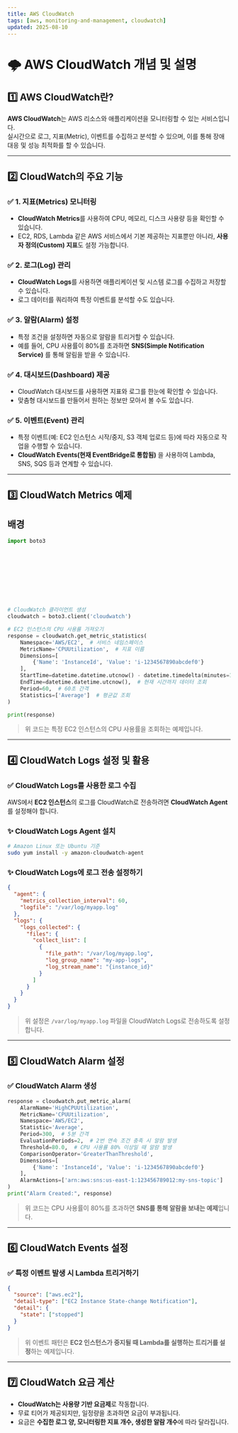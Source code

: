 ```yaml
---
title: AWS CloudWatch
tags: [aws, monitoring-and-management, cloudwatch]
updated: 2025-08-10
---
```



# 🌩 AWS CloudWatch 개념 및 설명

## 1️⃣ AWS CloudWatch란?
**AWS CloudWatch**는 AWS 리소스와 애플리케이션을 모니터링할 수 있는 서비스입니다.  
실시간으로 로그, 지표(Metric), 이벤트를 수집하고 분석할 수 있으며, 이를 통해 장애 대응 및 성능 최적화를 할 수 있습니다.

---

## 2️⃣ CloudWatch의 주요 기능
### ✅ 1. 지표(Metrics) 모니터링
- **CloudWatch Metrics**를 사용하여 CPU, 메모리, 디스크 사용량 등을 확인할 수 있습니다.
- EC2, RDS, Lambda 같은 AWS 서비스에서 기본 제공하는 지표뿐만 아니라, **사용자 정의(Custom) 지표**도 설정 가능합니다.

### ✅ 2. 로그(Log) 관리
- **CloudWatch Logs**를 사용하면 애플리케이션 및 시스템 로그를 수집하고 저장할 수 있습니다.
- 로그 데이터를 쿼리하여 특정 이벤트를 분석할 수도 있습니다.

### ✅ 3. 알람(Alarm) 설정
- 특정 조건을 설정하면 자동으로 알람을 트리거할 수 있습니다.
- 예를 들어, CPU 사용률이 80%를 초과하면 **SNS(Simple Notification Service)** 를 통해 알림을 받을 수 있습니다.

### ✅ 4. 대시보드(Dashboard) 제공
- CloudWatch 대시보드를 사용하면 지표와 로그를 한눈에 확인할 수 있습니다.
- 맞춤형 대시보드를 만들어서 원하는 정보만 모아서 볼 수도 있습니다.

### ✅ 5. 이벤트(Event) 관리
- 특정 이벤트(예: EC2 인스턴스 시작/중지, S3 객체 업로드 등)에 따라 자동으로 작업을 수행할 수 있습니다.
- **CloudWatch Events(현재 EventBridge로 통합됨)** 을 사용하여 Lambda, SNS, SQS 등과 연계할 수 있습니다.

---

## 3️⃣ CloudWatch Metrics 예제

## 배경
```python
import boto3










# CloudWatch 클라이언트 생성
cloudwatch = boto3.client('cloudwatch')

# EC2 인스턴스의 CPU 사용률 가져오기
response = cloudwatch.get_metric_statistics(
    Namespace='AWS/EC2',  # 서비스 네임스페이스
    MetricName='CPUUtilization',  # 지표 이름
    Dimensions=[
        {'Name': 'InstanceId', 'Value': 'i-1234567890abcdef0'}
    ],
    StartTime=datetime.datetime.utcnow() - datetime.timedelta(minutes=10),  # 10분 전 데이터부터 조회
    EndTime=datetime.datetime.utcnow(),  # 현재 시간까지 데이터 조회
    Period=60,  # 60초 간격
    Statistics=['Average']  # 평균값 조회
)

print(response)
```
> 위 코드는 특정 EC2 인스턴스의 CPU 사용률을 조회하는 예제입니다.

---

## 4️⃣ CloudWatch Logs 설정 및 활용

### ✅ CloudWatch Logs를 사용한 로그 수집

AWS에서 **EC2 인스턴스**의 로그를 CloudWatch로 전송하려면 **CloudWatch Agent**를 설정해야 합니다.

### ✨ CloudWatch Logs Agent 설치
```bash
# Amazon Linux 또는 Ubuntu 기준
sudo yum install -y amazon-cloudwatch-agent
```

### ✨ CloudWatch Logs에 로그 전송 설정하기
```json
{
  "agent": {
    "metrics_collection_interval": 60,
    "logfile": "/var/log/myapp.log"
  },
  "logs": {
    "logs_collected": {
      "files": {
        "collect_list": [
          {
            "file_path": "/var/log/myapp.log",
            "log_group_name": "my-app-logs",
            "log_stream_name": "{instance_id}"
          }
        ]
      }
    }
  }
}
```
> 위 설정은 `/var/log/myapp.log` 파일을 CloudWatch Logs로 전송하도록 설정합니다.

---

## 5️⃣ CloudWatch Alarm 설정

### ✅ CloudWatch Alarm 생성
```python
response = cloudwatch.put_metric_alarm(
    AlarmName='HighCPUUtilization',
    MetricName='CPUUtilization',
    Namespace='AWS/EC2',
    Statistic='Average',
    Period=300,  # 5분 간격
    EvaluationPeriods=2,  # 2번 연속 조건 충족 시 알람 발생
    Threshold=80.0,  # CPU 사용률 80% 이상일 때 알람 발생
    ComparisonOperator='GreaterThanThreshold',
    Dimensions=[
        {'Name': 'InstanceId', 'Value': 'i-1234567890abcdef0'}
    ],
    AlarmActions=['arn:aws:sns:us-east-1:123456789012:my-sns-topic']
)
print("Alarm Created:", response)
```
> 위 코드는 CPU 사용률이 80%를 초과하면 **SNS를 통해 알람을 보내는 예제**입니다.

---

## 6️⃣ CloudWatch Events 설정

### ✅ 특정 이벤트 발생 시 Lambda 트리거하기
```json
{
  "source": ["aws.ec2"],
  "detail-type": ["EC2 Instance State-change Notification"],
  "detail": {
    "state": ["stopped"]
  }
}
```
> 위 이벤트 패턴은 **EC2 인스턴스가 중지될 때 Lambda를 실행하는 트리거를 설정**하는 예제입니다.

---

## 7️⃣ CloudWatch 요금 계산

- **CloudWatch는 사용량 기반 요금제**로 작동합니다.
- 무료 티어가 제공되지만, 일정량을 초과하면 요금이 부과됩니다.
- 요금은 **수집한 로그 양, 모니터링한 지표 개수, 생성한 알람 개수**에 따라 달라집니다.

